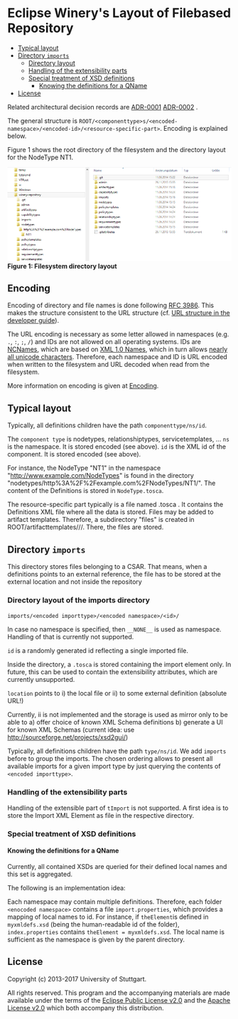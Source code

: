 # Eclipse Winery's Layout of Filebased Repository

<!-- toc -->

- [Typical layout](#typical-layout)
- [Directory `imports`](#directory-imports)
  * [Directory layout](#directory-layout)
  * [Handling of the extensibility parts](#handling-of-the-extensibility-parts)
  * [Special treatment of XSD definitions](#special-treatment-of-xsd-definitions)
    + [Knowing the definitions for a QName](#knowing-the-definitions-for-a-qname)
- [License](#license)

<!-- tocstop -->

Related architectural decision records are
[ADR-0001](../adr/0001-use-filesystem-as-backend)
[ADR-0002](../adr/0002-filesystem-folder-structure-using-type-namespace-id-structure)
.

The general structure is `ROOT/<componenttype>s/<encoded-namespace>/<encoded-id>/<resource-specific-part>`.
Encoding is explained below.

Figure 1 shows the root directory of the filesystem and the directory layout for the NodeType NT1.

![Filesystem Directory Layout](graphics/FilesystemDirectoryLayout.png)
**Figure 1: Filesystem directory layout**

## Encoding

Encoding of directory and file names is done following [RFC 3986](https://tools.ietf.org/html/rfc3986#section-2.1).
This makes the structure consistent to the URL structure (cf. [URL structure in the developer guide](./#url-structure)).

The URL encoding is necessary as some letter allowed in namespaces (e.g. `.`, `:`, `;`, `/`) and IDs are not allowed on all operating systems.
IDs are [NCNames](https://www.w3.org/TR/xmlschema-2/#NCName), which are based on [XML 1.0 Names](https://www.w3.org/TR/2000/WD-xml-2e-20000814#NT-Name), which in turn allows [nearly all unicode characters](https://www.w3.org/TR/2000/WD-xml-2e-20000814#NT-Letter).
Therefore, each namespace and ID is URL encoded when written to the filesystem and URL decoded when read from the filesystem.

More information on encoding is given at [Encoding](Encoding).

## Typical layout

Typically, all definitions children have the path `componenttype/ns/id`.

The `component type` is nodetypes, relationshiptypes, servicetemplates, ...
`ns` is the namespace.
It is stored encoded (see above).
`id` is the XML id of the component.
It is stored encoded (see above).

For instance, the NodeType "NT1" in the namespace "http://www.example.com/NodeTypes" is found in the directory
"nodetypes/http%3A%2F%2Fexample.com%2FNodeTypes/NT1/".
The content of the Definitions is stored in `NodeType.tosca`.

The resource-specific part typically is a file named <componenttype>.tosca .
It contains the Definitions XML file where all the data is stored.
Files may be added to artifact templates.
Therefore, a subdirectory "files" is created in ROOT/artifacttemplates/<encoded-namespace>/<encoded-id>/.
There, the files are stored.

## Directory `imports`

This directory stores files belonging to a CSAR.
That means, when a definitions points to an external reference, the file has to be stored at the external location and not inside the repository

### Directory layout of the imports directory

`imports/<encoded importtype>/<encoded namespace>/<id>/`

In case no namespace is specified, then `__NONE__` is used as namespace.
Handling of that is currently not supported.

`id` is a randomly generated id reflecting a single imported file.

Inside the directory, a `.tosca` is stored containing the import element only.
In future, this can be used to contain the extensibility attributes, which are currently unsupported.

`location` points to
i) the local file or
ii) to some external definition (absolute URL!)

Currently, ii is not implemented and the storage is used as mirror only to be able to
a) offer choice of known XML Schema definitions
b) generate a UI for known XML Schemas (current idea: use http://sourceforge.net/projects/xsd2gui/)

Typically, all definitions children have the path `type/ns/id`.
We add `imports` before to group the imports.
The chosen ordering allows to present all available imports for a given import type
by just querying the contents of `<encoded importtype>`.

### Handling of the extensibility parts

Handling of the extensible part of `tImport` is not supported.
A first idea is to store the Import XML Element as file in the respective directory.

### Special treatment of XSD definitions

#### Knowing the definitions for a QName

Currently, all contained XSDs are queried for their defined local names and this set is aggregated.

The following is an implementation idea:

Each namespace may contain multiple definitions.
Therefore, each folder `<enocoded namespace>` contains a file `import.properties`,
which provides a mapping of local names to id.
For instance, if `theElement`is defined in `myxmldefs.xsd` (being the human-readable id of the folder),
`index.properties` contains `theElement = myxmldefs.xsd`.
The local name is sufficient as the namespace is given by the parent directory.

## License

Copyright (c) 2013-2017 University of Stuttgart.

All rights reserved. This program and the accompanying materials
are made available under the terms of the [Eclipse Public License v2.0]
and the [Apache License v2.0] which both accompany this distribution.

  [Apache License v2.0]: http://www.apache.org/licenses/LICENSE-2.0.html
  [Eclipse Public License v2.0]: http://www.eclipse.org/legal/epl-v20.html
